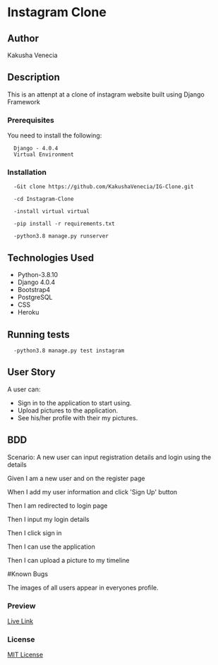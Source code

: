# Instagram Clone
## Author
Kakusha Venecia

## Description
This is an attenpt at a clone of instagram website built using Django Framework

### Prerequisites
You need to install the following:
```
  Django - 4.0.4
  Virtual Environment
```

### Installation
```
  -Git clone https://github.com/KakushaVenecia/IG-Clone.git

  -cd Instagram-Clone

  -install virtual virtual

  -pip install -r requirements.txt

  -python3.8 manage.py runserver

```
## Technologies Used

  * Python-3.8.10
  * Django 4.0.4
  * Bootstrap4
  * PostgreSQL
  * CSS
  * Heroku

## Running tests
```
  -python3.8 manage.py test instagram
```


## User Story
A user can:

  * Sign in to the application to start using.
  * Upload pictures to the application.
  * See his/her profile with their my pictures.


## BDD

Scenario: A new user can input registration details and login using the details

  Given I am a new user and on the register page

  When I add my user information and click 'Sign Up' button

  Then I am redirected to login page

  Then I input my login details

  Then I click sign in

  Then I can use the application

  Then I can upload a picture to my timeline

#Known Bugs 

The images of all users appear in everyones profile. 



### Preview

[Live Link](https://star-in.herokuapp.com/)

### License

[MIT License](https://github.com/KakushaVenecia/IG-Clone/blob/master/LICENCE)
